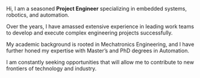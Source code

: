 Hi, I am a seasoned **Project Engineer** specializing in embedded systems, robotics, and automation.

Over the years, I have amassed extensive experience in leading work teams to develop and execute complex engineering projects successfully.

My academic background is rooted in Mechatronics Engineering, and I have further honed my expertise with Master’s and PhD degrees in Automation.

I am constantly seeking opportunities that will allow me to contribute to new frontiers of technology and industry.

<!---
BryanRojasRicca/BryanRojasRicca is a ✨ special ✨ repository because its `README.md` (this file) appears on your GitHub profile.
You can click the Preview link to take a look at your changes.
--->
